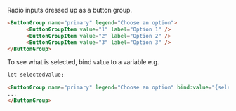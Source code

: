 Radio inputs dressed up as a button group.

<!-- prettier-ignore -->
```html
<ButtonGroup name="primary" legend="Choose an option">
      <ButtonGroupItem value="1" label="Option 1" />
      <ButtonGroupItem value="2" label="Option 2" />
      <ButtonGroupItem value="3" label="Option 3" />
</ButtonGroup>
```

To see what is selected, bind `value` to a variable e.g.

<!-- prettier-ignore -->
```html
let selectedValue;

<ButtonGroup name="primary" legend="Choose an option" bind:value="{selectedValue}">
...
</ButtonGroup>
```
